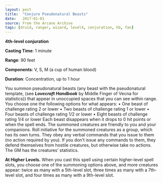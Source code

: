 ```yaml
---
layout: post
title:  "Conjure Pseudonatural Beasts"
date:   2017-01-01
source: From the Arcane Archive
tags: [druid, ranger, wizard, level4, conjuration, hb, fan]
---
```


**4th-level conjuration**

**Casting Time**: 1 minute

**Range**: 90 feet

**Components**: V, S, M (a cup of human blood)

**Duration**: Concentration, up to 1 hour

You summon pseudonatural beasts (any beast with the pseudonatural template, (see ***Lovecraft Handbook*** by Middle Finger of Vecna for statistics)) that appear in unoccupied spaces that you can see within range. You choose one the following options for what appears:
• One beast of challenge rating 2 or lower
• Two beasts of challenge rating 1 or lower
• Four beasts of challenge rating 1/2 or lower
• Eight beasts of challenge rating 1/4 or lower
Each beast disappears when it drops to 0 hit points or when the spell ends.
The summoned creatures are friendly to you and your companions. Roll initiative for the summoned creatures as a group, which has its own turns. They obey any verbal commands that you issue to them (no action required by you). If you don’t issue any commands to them, they defend themselves from hostile creatures, but otherwise take no actions.
The GM has the creatures’ statistics.

**At Higher Levels.** When you cast this spell using certain higher-level spell slots, you choose one of the summoning options above, and more creatures appear: twice as many with a 5th-level slot, three times as many with a 7th-level slot, and four times as many with a 9th-level slot.
